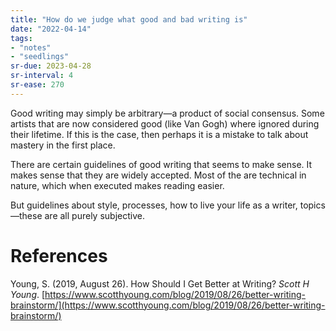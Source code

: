 ```yaml
---
title: "How do we judge what good and bad writing is"
date: "2022-04-14"
tags:
- "notes"
- "seedlings"
sr-due: 2023-04-28
sr-interval: 4
sr-ease: 270
---
```


Good writing may simply be arbitrary—a product of social consensus. Some artists that are now considered good (like Van Gogh) where ignored during their lifetime. If this is the case, then perhaps it is a mistake to talk about mastery in the first place.

There are certain guidelines of good writing that seems to make sense. It makes sense that they are widely accepted. Most of the are technical in nature, which when executed makes reading easier.

But guidelines about style, processes, how to live your life as a writer, topics—these are all purely subjective.

# References

Young, S. (2019, August 26). How Should I Get Better at Writing? *Scott H Young*. [https://www.scotthyoung.com/blog/2019/08/26/better-writing-brainstorm/](https://www.scotthyoung.com/blog/2019/08/26/better-writing-brainstorm/)

